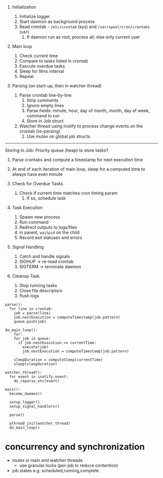 1. Initialization
   1. Initialize logger
   2. Start daemon as background process
   3. Read crontab - `/etc/crontab` (sys) and `/var/spool/cron/crontabs` (usr)
      1. If daemon run as root, process all; else only current user
2. Main loop
   1. Check current time
   2. Compare to tasks listed in crontab
   3. Execute overdue tasks
   4. Sleep for *N*ms interval
   5. Repeat

3. Parsing (on start-up, then in watcher thread)
   1. Parse crontab line-by-line
      1. Strip comments
      2. Ignore empty lines
      3. Parse fields: minute, hour, day of month, month, day of week, command to run
      4. Store in Job struct
   2. Watcher thread using inotify to process change events on the crontab (re-parsing)
      1. Use mutex on global job structs


---
Storing in Job:
Priority queue (heap) to store tasks?
1. Parse crontabs and compute a timestamp for next execution time
2. At end of each iteration of main loop, sleep for a computed time to always have even minute


4. Check for Overdue Tasks
   1. Check if current time matches cron timing param
      1. If so, schedule task

5. Task Execution
   1. Spawn new process
   2. Run command
   3. Redirect outputs to logs/files
   4. In parent, `waitpid` on the child
   5. Record exit statuses and errors

6. Signal Handling
   1. Catch and handle signals
   2. SIGHUP -> re-read crontab
   3. SIGTERM -> terminate daemon

7. Cleanup Task
   1. Stop running tasks
   2. Close file descriptors
   3. flush logs

```
parse():
  for line in crontab:
    job = parse(line)
    job.nextExecution = computeTimestamp(job.pattern)
    queue.push(job)

do_main_loop():
    for:
    for job in queue:
      if job.nextExecution <= currentTime:
        execute(job)
        job.nextExecution = computeTimestamp(job.pattern)

    sleepDuration = computeSleep(currentTime)
    sleep(sleepDuration)

watcher_thread():
  for event in inotify.event:
    do_reparse_etc(event)

main():
  become_daemon()

  setup_logger()
  setup_signal_handlers()

  parse()

  pthread_init(watcher_thread)
  do_main_loop()
```

# concurrency and synchronization
- mutex in main and watcher threads
  - use granular locks (per-job to reduce contention)
- job states e.g. scheduled,running,complete
